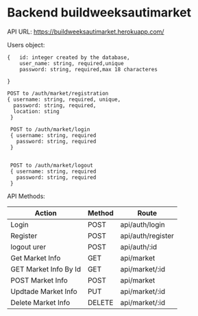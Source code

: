 # Backend buildweeksautimarket
API URL: https://buildweeksautimarket.herokuapp.com/


Users object:
```
{	id: integer created by the database,
	user_name: string, required,unique
	password: string, required,max 18 characteres
  
}
```
```
POST to /auth/market/registration
{ username: string, required, unique,
  password: string, required,
  location: sting
 }
 
 POST to /auth/market/login
 { username: string, required
   password: string, required
 }
 
  
 POST to /auth/market/logout
 { username: string, required
   password: string, required
 }
 ```
	

API Methods:

| Action	| Method|	Route |
|---------------|-------|-------------|
| Login		|POST	| api/auth/login|
| Register	|POST	|api/auth/register|
| logout urer |POST	|api/auth/:id	|
|Get Market Info|GET   |api/market	|
|GET Market Info By Id	|GET  |api/market/:id|
|POST Market Info|POST 	|api/market |
|Updtade Market Info |PUT	|api/market/:id|
| Delete Market Info	|DELETE	|api/market/:id|	


